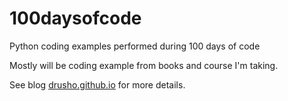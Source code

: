 # 100daysofcode
Python coding examples performed during 100 days of code

Mostly will be coding example from books and course I'm taking.  

See blog [drusho.github.io](https://drusho.github.io/Reading_List/) for more details.

